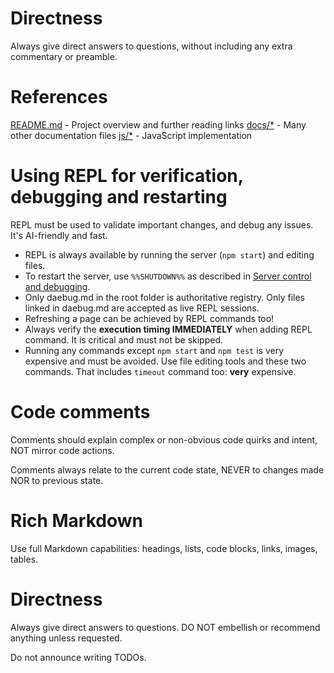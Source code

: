 # Directness

Always give direct answers to questions, without including any extra commentary or preamble.

# References

[README.md](README.md) - Project overview and further reading links
[docs/*](docs) - Many other documentation files
[js/*](js) - JavaScript implementation

# Using REPL for **verification**, debugging and restarting

REPL must be used to validate important changes, and debug any issues. It's AI-friendly and fast.

* REPL is always available by running the server (`npm start`) and editing files.
* To restart the server, use `%%SHUTDOWN%%` as described in [Server control and debugging](docs/1.3-workers-and-test-runner.md#server-control-and-debugging).
* Only daebug.md in the root folder is authoritative registry. Only files linked in daebug.md are accepted as live REPL sessions.
* Refreshing a page can be achieved by REPL commands too!
* Always verify the **execution timing IMMEDIATELY** when adding REPL command. It is critical and must not be skipped.
* Running any commands except `npm start` and `npm test` is very expensive and must be avoided. Use file editing tools and these two commands. That includes `timeout` command too: **very** expensive.

# Code comments

Comments should explain complex or non-obvious code quirks and intent, NOT mirror code actions.

Comments always relate to the current code state, NEVER to changes made NOR to previous state.

# Rich Markdown

Use full Markdown capabilities: headings, lists, code blocks, links, images, tables.

# Directness

Always give direct answers to questions. DO NOT embellish or recommend anything unless requested.

Do not announce writing TODOs.